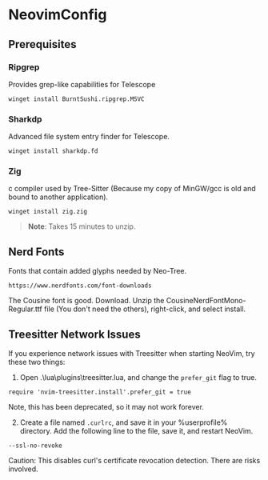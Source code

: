 # NeovimConfig

## Prerequisites

### Ripgrep
Provides grep-like capabilities for Telescope
```
winget install BurntSushi.ripgrep.MSVC
```

### Sharkdp
Advanced file system entry finder for Telescope.
```
winget install sharkdp.fd
```

### Zig
c compiler used by Tree-Sitter (Because my copy of MinGW/gcc is old and bound 
to another application).
```
winget install zig.zig
```
> **Note**: Takes 15 minutes to unzip.

## Nerd Fonts
Fonts that contain added glyphs needed by Neo-Tree.
```
https://www.nerdfonts.com/font-downloads
```
The Cousine font is good. Download. Unzip the CousineNerdFontMono-Regular.ttf 
file (You don't need the others), right-click, and select install.

## Treesitter Network Issues
If you experience network issues with Treesitter when starting NeoVim, try 
these two things:

1. Open .\lua\plugins\treesitter.lua, and change the `prefer_git` flag to true.
```
require 'nvim-treesitter.install'.prefer_git = true
```
Note, this has been deprecated, so it may not work forever.

2. Create a file named `.curlrc`, and save it in your %userprofile% directory. 
Add the following line to the file, save it, and restart NeoVim.
```
--ssl-no-revoke
```
Caution: This disables curl's certificate revocation detection. There are 
risks involved.
